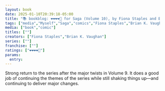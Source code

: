 ```yaml
---
layout: book
date: 2025-01-10T20:39:18-05:00
title: "📚 bookblog: ❤️❤️❤️❤️🖤 for Saga (Volume 10), by Fiona Staples and Brian K. Vaughan"
tags: ["media","Myself","Saga","comics","Fiona Staples","Brian K. Vaughan"]
media: ["book","comic"]
titles: [""]
creators: ["Fiona Staples","Brian K. Vaughan"]
series: [""]
franchise: [""]
ratings: ["❤️❤️❤️❤️🖤"]
params:
  entry:
---
```


Strong return to the series after the major twists in Volume 9. It does a good job of continuing the themes of the series while still shaking things up—and continuing to deliver major changes.
